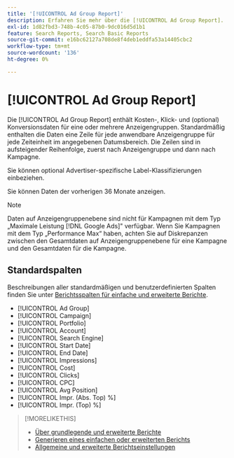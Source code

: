 ```yaml
---
title: '[!UICONTROL Ad Group Report]'
description: Erfahren Sie mehr über die [!UICONTROL Ad Group Report].
exl-id: 1d82fbd3-748b-4c05-87b0-9dc016d5d1b1
feature: Search Reports, Search Basic Reports
source-git-commit: e16bc62127a708de8f4deb1eddfa53a14405cbc2
workflow-type: tm+mt
source-wordcount: '136'
ht-degree: 0%

---
```


# [!UICONTROL Ad Group Report]

Die [!UICONTROL Ad Group Report] enthält Kosten-, Klick- und (optional) Konversionsdaten für eine oder mehrere Anzeigengruppen. Standardmäßig enthalten die Daten eine Zeile für jede anwendbare Anzeigengruppe für jede Zeiteinheit im angegebenen Datumsbereich. Die Zeilen sind in aufsteigender Reihenfolge, zuerst nach Anzeigengruppe und dann nach Kampagne.

Sie können optional Advertiser-spezifische Label-Klassifizierungen einbeziehen.

Sie können Daten der vorherigen 36 Monate anzeigen.

>[!NOTE]
>
>Daten auf Anzeigengruppenebene sind nicht für Kampagnen mit dem Typ „Maximale Leistung [!DNL Google Ads]&quot; verfügbar. Wenn Sie Kampagnen mit dem Typ „Performance Max“ haben, achten Sie auf Diskrepanzen zwischen den Gesamtdaten auf Anzeigengruppenebene für eine Kampagne und den Gesamtdaten für die Kampagne.

## Standardspalten

Beschreibungen aller standardmäßigen und benutzerdefinierten Spalten finden Sie unter [Berichtsspalten für einfache und erweiterte Berichte](basic-advanced-report-columns.md).

* [!UICONTROL Ad Group]
* [!UICONTROL Campaign]
* [!UICONTROL Portfolio]
* [!UICONTROL Account]
* [!UICONTROL Search Engine]
* [!UICONTROL Start Date]
* [!UICONTROL End Date]
* [!UICONTROL Impressions]
* [!UICONTROL Cost]
* [!UICONTROL Clicks]
* [!UICONTROL CPC]
* [!UICONTROL Avg Position]
* [!UICONTROL Impr. (Abs. Top) %]
* [!UICONTROL Impr. (Top) %]

>[!MORELIKETHIS]
>
>* [Über grundlegende und erweiterte Berichte](basic-advanced-report-about.md)
>* [Generieren eines einfachen oder erweiterten Berichts](basic-advanced-report-generate.md)
>* [Allgemeine und erweiterte Berichtseinstellungen](basic-advanced-report-settings.md)
